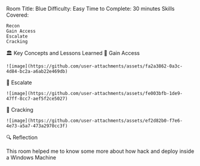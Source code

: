 Room Title: Blue
Difficulty: Easy
Time to Complete: 30 minutes
Skills Covered:

    Recon
    Gain Access
    Escalate
    Cracking
    
🏛️ Key Concepts and Lessons Learned
🔹 Gain Access

    ![image](https://github.com/user-attachments/assets/fa2a3862-0a3c-4d84-bc2a-a6ab22e469db)

🔹 Escalate

    ![image](https://github.com/user-attachments/assets/fe003bfb-1de9-47ff-8cc7-aef5f2ce5027)

  
🔹 Cracking

    ![image](https://github.com/user-attachments/assets/ef2d82b0-f7e6-4e73-a5a7-473a2970cc3f)

🔍 Reflection

This room helped me to know some more about how hack and deploy inside a Windows Machine
